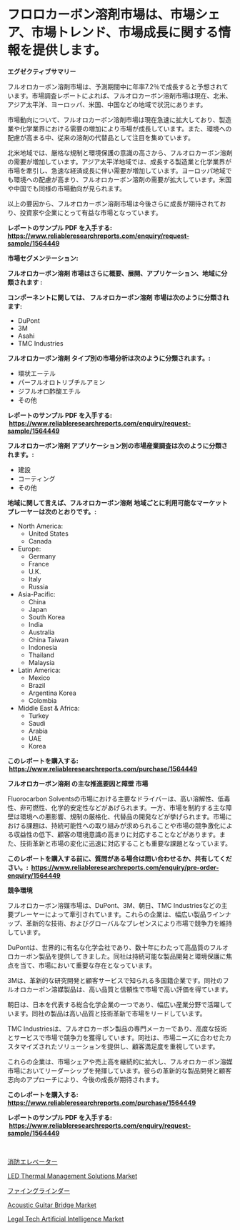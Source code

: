 <p><h1>フロロカーボン溶剤市場は、市場シェア、市場トレンド、市場成長に関する情報を提供します。</h1></p><p><strong>エグゼクティブサマリー</strong></p>
<p><p>フルオロカーボン溶剤市場は、予測期間中に年率7.2％で成長すると予想されています。市場調査レポートによれば、フルオロカーボン溶剤市場は現在、北米、アジア太平洋、ヨーロッパ、米国、中国などの地域で状況にあります。</p><p>市場動向について、フルオロカーボン溶剤市場は現在急速に拡大しており、製造業や化学業界における需要の増加により市場が成長しています。また、環境への配慮が高まる中、従来の溶剤の代替品として注目を集めています。</p><p>北米地域では、厳格な規制と環境保護の意識の高さから、フルオロカーボン溶剤の需要が増加しています。アジア太平洋地域では、成長する製造業と化学業界が市場を牽引し、急速な経済成長に伴い需要が増加しています。ヨーロッパ地域でも環境への配慮が高まり、フルオロカーボン溶剤の需要が拡大しています。米国や中国でも同様の市場動向が見られます。</p><p>以上の要因から、フルオロカーボン溶剤市場は今後さらに成長が期待されており、投資家や企業にとって有益な市場となっています。</p></p>
<p><strong>レポートのサンプル PDF を入手する: <a href="https://www.reliableresearchreports.com/enquiry/request-sample/1564449">https://www.reliableresearchreports.com/enquiry/request-sample/1564449</a></strong></p>
<p><strong>市場セグメンテーション:</strong></p>
<p><strong> フルオロカーボン溶剤 市場はさらに概要、展開、アプリケーション、地域に分類されます :</strong></p>
<p><strong>コンポーネントに関しては、 フルオロカーボン溶剤 市場は次のように分類されます: &nbsp;</strong></p>
<p><ul><li>DuPont</li><li>3M</li><li>Asahi</li><li>TMC Industries</li></ul></p>
<p><strong> フルオロカーボン溶剤 タイプ別の市場分析は次のように分類されます。:</strong></p>
<p><ul><li>環状エーテル</li><li>パーフルオロトリブチルアミン</li><li>ジフルオロ酢酸エチル</li><li>その他</li></ul></p>
<p><strong>レポートのサンプル PDF を入手する: &nbsp;<a href="https://www.reliableresearchreports.com/enquiry/request-sample/1564449">https://www.reliableresearchreports.com/enquiry/request-sample/1564449</a></strong></p>
<p><strong> フルオロカーボン溶剤 アプリケーション別の市場産業調査は次のように分類されます。:</strong></p>
<p><ul><li>建設</li><li>コーティング</li><li>その他</li></ul></p>
<p><strong>地域に関して言えば、フルオロカーボン溶剤 地域ごとに利用可能なマーケットプレーヤーは次のとおりです。:</strong></p>
<p><ul>
    <li>
        North America:
        <ul>
            <li>United States</li>
            <li>Canada</li>
        </ul>
    </li>
    <li>
        Europe:
        <ul>
            <li>Germany</li>
            <li>France</li>
            <li>U.K.</li>
            <li>Italy</li>
            <li>Russia</li>
        </ul>
    </li>
    <li>
        Asia-Pacific:
        <ul>
            <li>China</li>
            <li>Japan</li>
            <li>South Korea</li>
            <li>India</li>
            <li>Australia</li>
            <li>China Taiwan</li>
            <li>Indonesia</li>
            <li>Thailand</li>
            <li>Malaysia</li>
        </ul>
    </li>
    <li>
        Latin America:
        <ul>
            <li>Mexico</li>
            <li>Brazil</li>
            <li>Argentina Korea</li>
            <li>Colombia</li>
        </ul>
    </li>
    <li>
        Middle East & Africa:
        <ul>
            <li>Turkey</li>
            <li>Saudi</li>
            <li>Arabia</li>
            <li>UAE</li>
            <li>Korea</li>
        </ul>
    </li>
    </ul></p>
<p><strong>このレポートを購入する: &nbsp;<a href="https://www.reliableresearchreports.com/purchase/1564449">https://www.reliableresearchreports.com/purchase/1564449</a></strong></p>
<p><strong>フルオロカーボン溶剤 の主な推進要因と障壁 市場</strong></p>
<p><p>Fluorocarbon Solventsの市場における主要なドライバーは、高い溶解性、低毒性、非可燃性、化学的安定性などがあげられます。一方、市場を制約する主な障壁は環境への悪影響、規制の厳格化、代替品の開発などが挙げられます。市場における課題は、持続可能性への取り組みが求められることや市場の競争激化による収益性の低下、顧客の環境意識の高まりに対応することなどがあります。また、技術革新と市場の変化に迅速に対応することも重要な課題となっています。</p></p>
<p><strong>このレポートを購入する前に、質問がある場合は問い合わせるか、共有してください。:&nbsp; <a href="https://www.reliableresearchreports.com/enquiry/pre-order-enquiry/1564449">https://www.reliableresearchreports.com/enquiry/pre-order-enquiry/1564449</a></strong></p>
<p><strong>競争環境</strong></p>
<p><p>フルオロカーボン溶媒市場は、DuPont、3M、朝日、TMC Industriesなどの主要プレーヤーによって牽引されています。これらの企業は、幅広い製品ラインナップ、革新的な技術、およびグローバルなプレゼンスにより市場で競争力を維持しています。</p><p>DuPontは、世界的に有名な化学会社であり、数十年にわたって高品質のフルオロカーボン製品を提供してきました。同社は持続可能な製品開発と環境保護に焦点を当て、市場において重要な存在となっています。</p><p>3Mは、革新的な研究開発と顧客サービスで知られる多国籍企業です。同社のフルオロカーボン溶媒製品は、高い品質と信頼性で市場で高い評価を得ています。</p><p>朝日は、日本を代表する総合化学企業の一つであり、幅広い産業分野で活躍しています。同社の製品は高い品質と技術革新で市場をリードしています。</p><p>TMC Industriesは、フルオロカーボン製品の専門メーカーであり、高度な技術とサービスで市場で競争力を獲得しています。同社は、市場ニーズに合わせたカスタマイズされたソリューションを提供し、顧客満足度を重視しています。</p><p>これらの企業は、市場シェアや売上高を継続的に拡大し、フルオロカーボン溶媒市場においてリーダーシップを発揮しています。彼らの革新的な製品開発と顧客志向のアプローチにより、今後の成長が期待されます。</p></p>
<p><strong>このレポートを購入する: &nbsp; <a href="https://www.reliableresearchreports.com/purchase/1564449">https://www.reliableresearchreports.com/purchase/1564449</a></strong></p>
<p><strong>レポートのサンプル PDF を入手する: &nbsp;<a href="https://www.reliableresearchreports.com/enquiry/request-sample/1564449">https://www.reliableresearchreports.com/enquiry/request-sample/1564449</a></strong><strong></strong></p>
<p>&nbsp;</p>
<p><p><a href="https://github.com/dandier2003/Market-Research-Report-List-1/blob/main/22628176453.md">消防エレベーター</a></p><p><a href="https://issuu.com/reportprime-2/docs/led-thermal-management-solutions-market-size-2030.">LED Thermal Management Solutions Market</a></p><p><a href="https://github.com/sghwr779811674/Market-Research-Report-List-1/blob/main/18909576452.md">ファイングラインダー</a></p><p><a href="https://github.com/dringals/Market-Research-Report-List-3/blob/main/acoustic-guitar-bridge-market.md">Acoustic Guitar Bridge Market</a></p><p><a href="https://issuu.com/reportprime-2/docs/legal-tech-artificial-intelligence-market-size-203">Legal Tech Artificial Intelligence Market</a></p></p>
